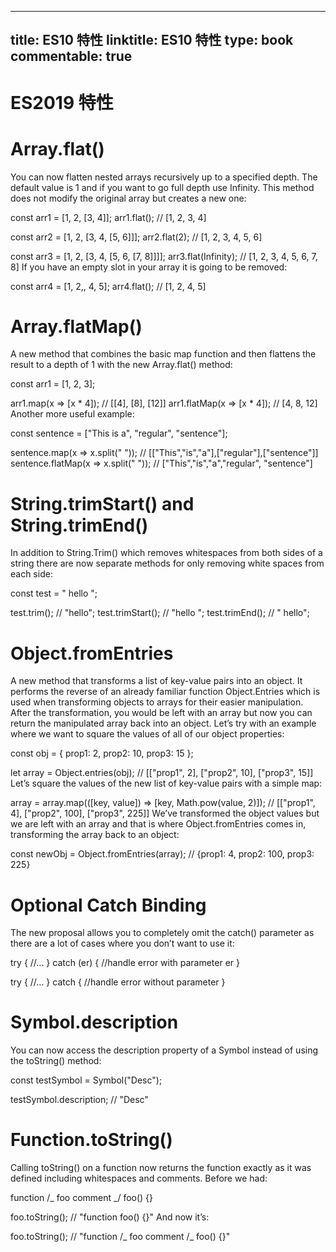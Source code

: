 
---
title: ES10 特性
linktitle: ES10 特性
type: book
commentable: true
---

# ES2019 特性

# Array.flat()

You can now flatten nested arrays recursively up to a specified depth. The default value is 1 and if you want to go full depth use Infinity. This method does not modify the original array but creates a new one:

const arr1 = [1, 2, [3, 4]];
arr1.flat(); // [1, 2, 3, 4]

const arr2 = [1, 2, [3, 4, [5, 6]]];
arr2.flat(2); // [1, 2, 3, 4, 5, 6]

const arr3 = [1, 2, [3, 4, [5, 6, [7, 8]]]];
arr3.flat(Infinity); // [1, 2, 3, 4, 5, 6, 7, 8]
If you have an empty slot in your array it is going to be removed:

const arr4 = [1, 2,, 4, 5];
arr4.flat(); // [1, 2, 4, 5]

# Array.flatMap()

A new method that combines the basic map function and then flattens the result to a depth of 1 with the new Array.flat() method:

const arr1 = [1, 2, 3];

arr1.map(x => [x * 4]); // [[4], [8], [12]]
arr1.flatMap(x => [x * 4]); // [4, 8, 12]
Another more useful example:

const sentence = ["This is a", "regular", "sentence"];

sentence.map(x => x.split(" ")); // [["This","is","a"],["regular"],["sentence"]]
sentence.flatMap(x => x.split(" ")); // ["This","is","a","regular", "sentence"]

# String.trimStart() and String.trimEnd()

In addition to String.Trim() which removes whitespaces from both sides of a string there are now separate methods for only removing white spaces from each side:

const test = " hello ";

test.trim(); // "hello";
test.trimStart(); // "hello ";
test.trimEnd(); // " hello";

# Object.fromEntries

A new method that transforms a list of key-value pairs into an object. It performs the reverse of an already familiar function Object.Entries which is used when transforming objects to arrays for their easier manipulation. After the transformation, you would be left with an array but now you can return the manipulated array back into an object. Let’s try with an example where we want to square the values of all of our object properties:

const obj = { prop1: 2, prop2: 10, prop3: 15 };

let array = Object.entries(obj); // [["prop1", 2], ["prop2", 10], ["prop3", 15]]
Let’s square the values of the new list of key-value pairs with a simple map:

array = array.map(([key, value]) => [key, Math.pow(value, 2)]); // [["prop1", 4], ["prop2", 100], ["prop3", 225]]
We’ve transformed the object values but we are left with an array and that is where Object.fromEntries comes in, transforming the array back to an object:

const newObj = Object.fromEntries(array); // {prop1: 4, prop2: 100, prop3: 225}

# Optional Catch Binding

The new proposal allows you to completely omit the catch() parameter as there are a lot of cases where you don’t want to use it:

try {
//...
} catch (er) {
//handle error with parameter er
}

try {
//...
} catch {
//handle error without parameter
}

# Symbol.description

You can now access the description property of a Symbol instead of using the toString() method:

const testSymbol = Symbol("Desc");

testSymbol.description; // "Desc"

# Function.toString()

Calling toString() on a function now returns the function exactly as it was defined including whitespaces and comments. Before we had:

function /_ foo comment _/ foo() {}

foo.toString(); // "function foo() {}"
And now it’s:

foo.toString(); // "function /_ foo comment /_ foo() {}"

    
